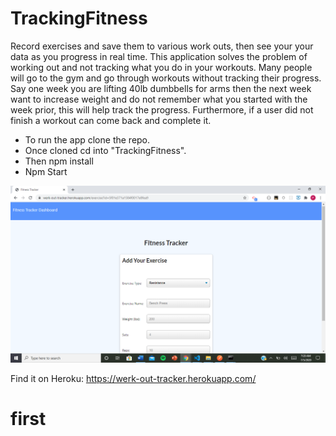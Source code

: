 # TrackingFitness
Record exercises and save them to various work outs, then see your your data as you progress in real time. 
This application solves the problem of working out and not tracking what you do in your workouts. Many people
will go to the gym and go through workouts without tracking their progress. Say one week you are lifting 40lb
dumbbells for arms then the next week want to increase weight and do not remember what you started with the
week prior, this will help track the progress. Furthermore, if a user did not finish a workout can come back
and complete it. 

* To run the app clone the repo.
* Once cloned cd into "TrackingFitness".
* Then npm install
* Npm Start

![Sample](https://github.com/philipipara/Store-App/blob/master/client/src/user/sample.png)




Find it on Heroku: https://werk-out-tracker.herokuapp.com/ 

# first
